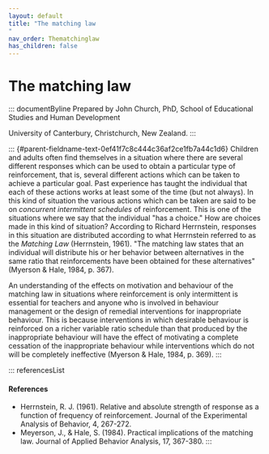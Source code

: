 ```yaml
---
layout: default
title: "The matching law 
"
nav_order: Thematchinglaw
has_children: false
---
```

# The matching law 


::: documentByline
Prepared by John Church, PhD, School of Educational Studies and Human
Development

University of Canterbury, Christchurch, New Zealand.
:::

::: {#parent-fieldname-text-0ef41f7c8c444c36af2ce1fb7a44c1d6}
Children and adults often find themselves in a situation where there are
several different responses which can be used to obtain a particular
type of reinforcement, that is, several different actions which can be
taken to achieve a particular goal. Past experience has taught the
individual that each of these actions works at least some of the time
(but not always). In this kind of situation the various actions which
can be taken are said to be on *concurrent intermittent schedules* of
reinforcement. This is one of the situations where we say that the
individual "has a choice." How are choices made in this kind of
situation? According to Richard Herrnstein, responses in this situation
are distributed according to what Herrnstein referred to as the
*Matching Law* (Herrnstein, 1961). "The matching law states that an
individual will distribute his or her behavior between alternatives in
the same ratio that reinforcements have been obtained for these
alternatives" (Myerson & Hale, 1984, p. 367).

An understanding of the effects on motivation and behaviour of the
matching law in situations where reinforcement is only intermittent is
essential for teachers and anyone who is involved in behaviour
management or the design of remedial interventions for inappropriate
behaviour. This is because interventions in which desirable behaviour is
reinforced on a richer variable ratio schedule than that produced by the
inappropriate behaviour will have the effect of motivating a complete
cessation of the inappropriate behaviour while interventions which do
not will be completely ineffective (Myerson & Hale, 1984, p. 369).
:::

::: referencesList
#### References

-   Herrnstein, R. J. (1961). Relative and absolute strength of response
    as a function of frequency of reinforcement. Journal of the
    Experimental Analysis of Behavior, 4, 267-272.
-   Meyerson, J., & Hale, S. (1984). Practical implications of the
    matching law. Journal of Applied Behavior Analysis, 17, 367-380.
:::
